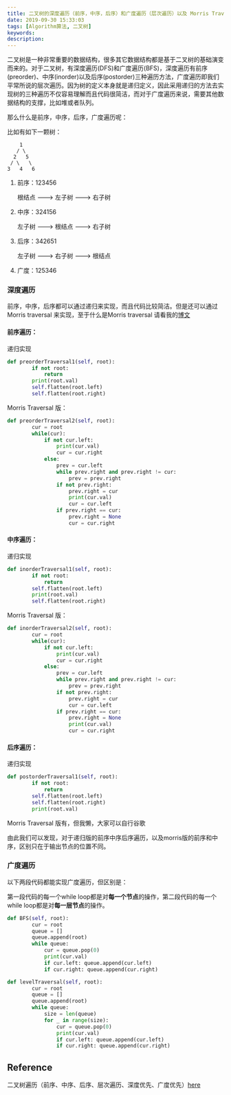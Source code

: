 ```yaml
---
title: 二叉树的深度遍历（前序，中序，后序）和广度遍历（层次遍历）以及 Morris Traversal
date: 2019-09-30 15:33:03
tags: [Algorithm算法, 二叉树]
keywords:
description:
---
```



二叉树是一种非常重要的数据结构，很多其它数据结构都是基于二叉树的基础演变而来的。对于二叉树，有深度遍历(DFS)和广度遍历(BFS)，深度遍历有前序(preorder)、中序(inorder)以及后序(postorder)三种遍历方法，广度遍历即我们平常所说的层次遍历。因为树的定义本身就是递归定义，因此采用递归的方法去实现树的三种遍历不仅容易理解而且代码很简洁，而对于广度遍历来说，需要其他数据结构的支撑，比如堆或者队列。

那么什么是前序，中序，后序，广度遍历呢：

<!-- more -->

比如有如下一颗树：

```
    1
   / \
  2   5
 / \   \
3   4   6
```

1. 前序：123456

   根结点 ---> 左子树 ---> 右子树

2. 中序：324156

   左子树 ---> 根结点 ---> 右子树

3. 后序：342651

   左子树 ---> 右子树 ---> 根结点

4. 广度：125346

### 深度遍历

前序，中序，后序都可以通过递归来实现，而且代码比较简洁。但是还可以通过Morris traversal 来实现，至于什么是Morris traversal 请看我的[博文](https://t123456ll.github.io/LeetCode-144-Binary-Tree-Preorder-Traversal.html#more)

#### **前序遍历：**

递归实现

```python
def preorderTraversal1(self, root):
        if not root:
            return 
        print(root.val)
        self.flatten(root.left)
        self.flatten(root.right)
```

Morris Traversal 版：

```python
def preorderTraversal2(self, root):
        cur = root
        while(cur):
            if not cur.left:
                print(cur.val)
                cur = cur.right
            else:
                prev = cur.left
                while prev.right and prev.right != cur:
                    prev = prev.right
                if not prev.right:
                    prev.right = cur
                    print(cur.val)
                    cur = cur.left
                if prev.right == cur:
                    prev.right = None
                    cur = cur.right
```

#### **中序遍历：**

递归实现

```python
def inorderTraversal1(self, root):
        if not root:
            return 
        self.flatten(root.left)
        print(root.val)
        self.flatten(root.right)
```

Morris Traversal 版：

```python
def inorderTraversal2(self, root):
        cur = root
        while(cur):
            if not cur.left:
                print(cur.val)
                cur = cur.right
            else:
                prev = cur.left
                while prev.right and prev.right != cur:
                    prev = prev.right
                if not prev.right:
                    prev.right = cur
                    cur = cur.left
                if prev.right == cur:
                    prev.right = None
                    print(cur.val)
                    cur = cur.right
```

#### **后序遍历：**

递归实现

```python
def postorderTraversal1(self, root):
        if not root:
            return 
        self.flatten(root.left)
        self.flatten(root.right)
        print(root.val)
```

Morris Traversal 版有，但我懒，大家可以自行谷歌

由此我们可以发现，对于递归版的前序中序后序遍历，以及morris版的前序和中序，区别只在于输出节点的位置不同。

### 广度遍历

以下两段代码都能实现广度遍历，但区别是：

第一段代码的每一个while loop都是对**每一个节点**的操作，第二段代码的每一个while loop都是对**每一层节点**的操作。

```python
def BFS(self, root):
        cur = root
        queue = []
        queue.append(root)
        while queue:
            cur = queue.pop(0)
            print(cur.val)
            if cur.left: queue.append(cur.left)
            if cur.right: queue.append(cur.right)
```

```python
def levelTraversal(self, root):
        cur = root
        queue = []
        queue.append(root)
        while queue:
            size = len(queue)
            for _ in range(size):
                cur = queue.pop(0)
                print(cur.val)
                if cur.left: queue.append(cur.left)
                if cur.right: queue.append(cur.right)
```

## Reference

二叉树遍历（前序、中序、后序、层次遍历、深度优先、广度优先）[here](https://blog.csdn.net/My_Jobs/article/details/43451187)

